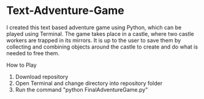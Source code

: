 # Text-Adventure-Game 

I created this text based adventure game using Python, which can be played using Terminal. The game takes place in a castle, where two castle workers are trapped in its mirrors. It is up to the user to save them by collecting and combining objects around the castle to create and do what is needed to free them.

How to Play

1. Download repository
2. Open Terminal and change directory into repository folder
3. Run the command "python FinalAdventureGame.py"